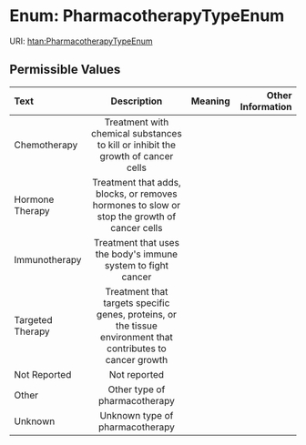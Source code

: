 
# Enum: PharmacotherapyTypeEnum



URI: [htan:PharmacotherapyTypeEnum](https://w3id.org/htan/PharmacotherapyTypeEnum)


## Permissible Values

| Text | Description | Meaning | Other Information |
| :--- | :---: | :---: | ---: |
| Chemotherapy | Treatment with chemical substances to kill or inhibit the growth of cancer cells |  |  |
| Hormone Therapy | Treatment that adds, blocks, or removes hormones to slow or stop the growth of cancer cells |  |  |
| Immunotherapy | Treatment that uses the body's immune system to fight cancer |  |  |
| Targeted Therapy | Treatment that targets specific genes, proteins, or the tissue environment that contributes to cancer growth |  |  |
| Not Reported | Not reported |  |  |
| Other | Other type of pharmacotherapy |  |  |
| Unknown | Unknown type of pharmacotherapy |  |  |


